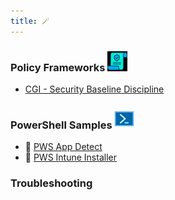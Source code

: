 ```yaml
---
title: 🪄
---
```

### Policy Frameworks ![Sec Pol Ico](cus_img/sec_pol_ico-001.png) 
* [CGI - Security Baseline Discipline](Policy%20Frameworks/CGI%20-%20Security%20Baseline%20Discipline)


### PowerShell Samples ![Pws_Icon](cus_img/pws_icon-002.png)
* 🥷 [PWS App Detect](PowerShell_Public/PWS_Detect_installed_app.md)
* 🥷 [PWS Intune Installer](PowerShell_Public/InTune%20Installer%20Script)

### Troubleshooting
<!---- 🚧 [Troubleshooting and FAQ](notes/troubleshooting.md)
- 🐛 [Submit an Issue](https://github.com/jackyzha0/quartz/issues)
- 👀 [Discord Community](https://discord.gg/cRFFHYye7t)--->
